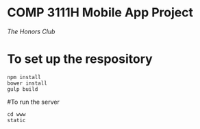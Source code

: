 # COMP 3111H Mobile App Project
*The Honors Club*

# To set up the respository
```
npm install
bower install
gulp build
```

#To run the server
```
cd www
static
```
